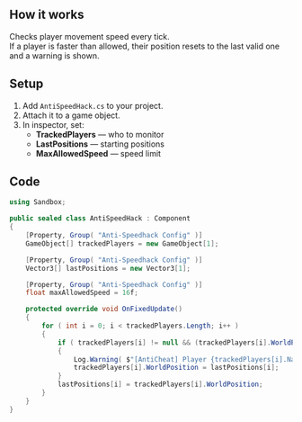 ## How it works
Checks player movement speed every tick.  
If a player is faster than allowed, their position resets to the last valid one and a warning is shown.

## Setup
1. Add `AntiSpeedHack.cs` to your project.
2. Attach it to a game object.
3. In inspector, set:
   - **TrackedPlayers** — who to monitor  
   - **LastPositions** — starting positions  
   - **MaxAllowedSpeed** — speed limit

## Code
```csharp
using Sandbox;

public sealed class AntiSpeedHack : Component
{
	[Property, Group( "Anti-Speedhack Config" )]
	GameObject[] trackedPlayers = new GameObject[1];

	[Property, Group( "Anti-Speedhack Config" )]
	Vector3[] lastPositions = new Vector3[1];

	[Property, Group( "Anti-Speedhack Config" )]
	float maxAllowedSpeed = 16f;

	protected override void OnFixedUpdate()
	{
		for ( int i = 0; i < trackedPlayers.Length; i++ )
		{
			if ( trackedPlayers[i] != null && (trackedPlayers[i].WorldPosition - lastPositions[i]).Length > maxAllowedSpeed )
			{
				Log.Warning( $"[AntiCheat] Player {trackedPlayers[i].Name} exceeded speed limit!" );
				trackedPlayers[i].WorldPosition = lastPositions[i];
			}
			lastPositions[i] = trackedPlayers[i].WorldPosition;
		}
	}
}
